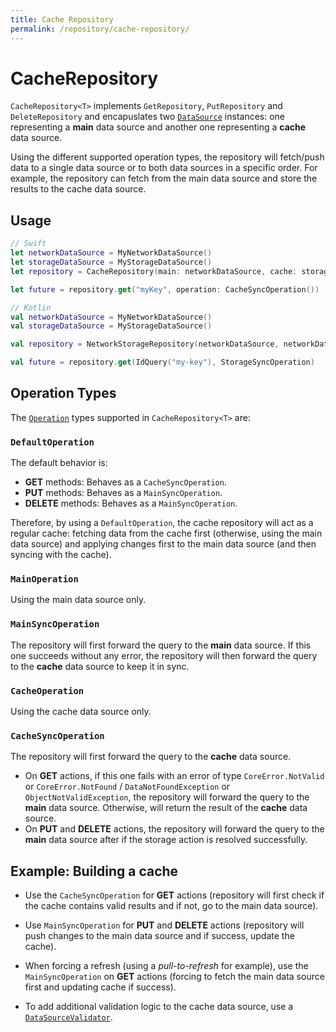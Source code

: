 ```yaml
---
title: Cache Repository
permalink: /repository/cache-repository/
---
```


# CacheRepository

`CacheRepository<T>` implements `GetRepository`, `PutRepository` and `DeleteRepository` and encapuslates two [`DataSource`](../DataSource/DataSource.md) instances: one representing a **main** data source and another one representing a **cache** data source.

Using the different supported operation types, the repository will fetch/push data to a single data source or to both data sources in a specific order. For example, the repository can fetch from the main data source and store the results to the cache data source. 

## Usage

```swift
// Swift
let networkDataSource = MyNetworkDataSource()
let storageDataSource = MyStorageDataSource()
let repository = CacheRepository(main: networkDataSource, cache: storageDataSource)

let future = repository.get("myKey", operation: CacheSyncOperation())
```

```kotlin
// Kotlin
val networkDataSource = MyNetworkDataSource()
val storageDataSource = MyStorageDataSource()

val repository = NetworkStorageRepository(networkDataSource, networkDataSource, networkDataSource, storageDataSource, storageDataSource, storageDataSource)

val future = repository.get(IdQuery("my-key"), StorageSyncOperation)
```

## Operation Types

The [`Operation`](Operation.md) types supported in `CacheRepository<T>` are:

### `DefaultOperation`

The default behavior is:

- **GET** methods: Behaves as a `CacheSyncOperation`.
- **PUT** methods: Behaves as a `MainSyncOperation`.
- **DELETE** methods: Behaves as a `MainSyncOperation`.

Therefore, by using a `DefaultOperation`, the cache repository will act as a regular cache: fetching data from the cache first (otherwise, using the main data source) and applying changes first to the main data source (and then syncing with the cache).

### `MainOperation`

Using the main data source only.

### `MainSyncOperation`

The repository will first forward the query to the **main** data source. If this one succeeds without any error, the repository will then forward the query to the **cache** data source to keep it in sync.

### `CacheOperation`

Using the cache data source only.

### `CacheSyncOperation`

The repository will first forward the query to the **cache** data source. 

- On **GET** actions, if this one fails with an error of type `CoreError.NotValid` or `CoreError.NotFound` / `DataNotFoundException` or `ObjectNotValidException`, the repository will forward the query to the **main** data source. Otherwise, will return the result of the **cache** data source.
- On **PUT** and **DELETE** actions, the repository will forward the query to the **main** data source after if the storage action is resolved successfully.

## Example: Building a cache

-  Use the `CacheSyncOperation` for **GET** actions (repository will first check if the cache contains valid results and if not, go to the main data source).

- Use `MainSyncOperation` for **PUT** and **DELETE** actions (repository will push changes to the main data source and if success, update the cache).

- When forcing a refresh (using a *pull-to-refresh* for example), use the `MainSyncOperation` on **GET** actions (forcing to fetch the main data source first and updating cache if success).

- To add additional validation logic to the cache data source, use a [`DataSourceValidator`](../DataSource/DataSourceValidator.md).
